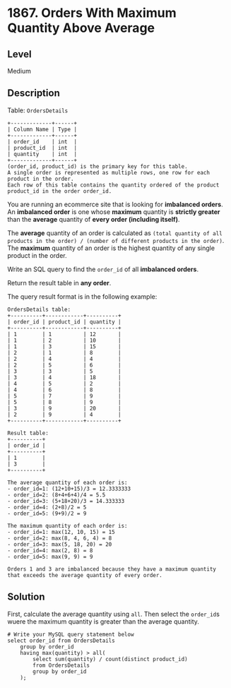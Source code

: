 # 1867. Orders With Maximum Quantity Above Average
## Level
Medium

## Description
Table: `OrdersDetails`
```
+-------------+------+
| Column Name | Type |
+-------------+------+
| order_id    | int  |
| product_id  | int  |
| quantity    | int  |
+-------------+------+
(order_id, product_id) is the primary key for this table.
A single order is represented as multiple rows, one row for each product in the order.
Each row of this table contains the quantity ordered of the product product_id in the order order_id.
```

You are running an ecommerce site that is looking for **imbalanced orders**. An **imbalanced order** is one whose **maximum** quantity is **strictly greater** than the **average** quantity of **every order (including itself)**.

The **average** quantity of an order is calculated as `(total quantity of all products in the order) / (number of different products in the order)`. The **maximum** quantity of an order is the highest quantity of any single product in the order.

Write an SQL query to find the `order_id` of all **imbalanced orders**.

Return the result table in **any order**.

The query result format is in the following example:

```
OrdersDetails table:
+----------+------------+----------+
| order_id | product_id | quantity |
+----------+------------+----------+
| 1        | 1          | 12       |
| 1        | 2          | 10       |
| 1        | 3          | 15       |
| 2        | 1          | 8        |
| 2        | 4          | 4        |
| 2        | 5          | 6        |
| 3        | 3          | 5        |
| 3        | 4          | 18       |
| 4        | 5          | 2        |
| 4        | 6          | 8        |
| 5        | 7          | 9        |
| 5        | 8          | 9        |
| 3        | 9          | 20       |
| 2        | 9          | 4        |
+----------+------------+----------+

Result table:
+----------+
| order_id |
+----------+
| 1        |
| 3        |
+----------+

The average quantity of each order is:
- order_id=1: (12+10+15)/3 = 12.3333333
- order_id=2: (8+4+6+4)/4 = 5.5
- order_id=3: (5+18+20)/3 = 14.333333
- order_id=4: (2+8)/2 = 5
- order_id=5: (9+9)/2 = 9

The maximum quantity of each order is:
- order_id=1: max(12, 10, 15) = 15
- order_id=2: max(8, 4, 6, 4) = 8
- order_id=3: max(5, 18, 20) = 20
- order_id=4: max(2, 8) = 8
- order_id=5: max(9, 9) = 9

Orders 1 and 3 are imbalanced because they have a maximum quantity that exceeds the average quantity of every order.
```

## Solution
First, calculate the average quantity using `all`. Then select the `order_id`s wuere the maximum quantity is greater than the average quantity.
```
# Write your MySQL query statement below
select order_id from OrdersDetails
    group by order_id
    having max(quantity) > all(
        select sum(quantity) / count(distinct product_id)
        from OrdersDetails
        group by order_id
    );
```
